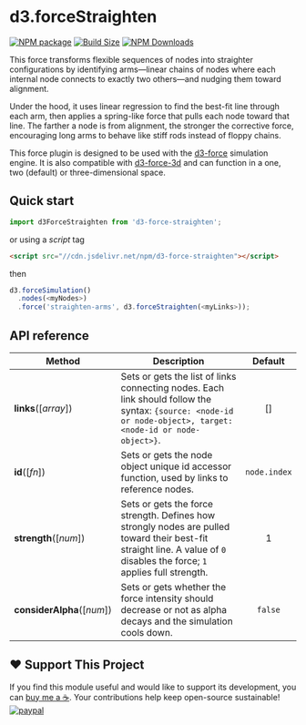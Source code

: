 d3.forceStraighten
==================

[![NPM package][npm-img]][npm-url]
[![Build Size][build-size-img]][build-size-url]
[![NPM Downloads][npm-downloads-img]][npm-downloads-url]

This force transforms flexible sequences of nodes into straighter configurations by identifying arms—linear chains of nodes where each internal node connects to exactly two others—and nudging them toward alignment.

Under the hood, it uses linear regression to find the best-fit line through each arm, then applies a spring-like force that pulls each node toward that line. The farther a node is from alignment, the stronger the corrective force, encouraging long arms to behave like stiff rods instead of floppy chains.

This force plugin is designed to be used with the [d3-force](https://github.com/d3/d3-force) simulation engine. It is also compatible with [d3-force-3d](https://github.com/vasturiano/d3-force-3d) and can function in a one, two (default) or three-dimensional space.

## Quick start

```js
import d3ForceStraighten from 'd3-force-straighten';
```
or using a *script* tag
```html
<script src="//cdn.jsdelivr.net/npm/d3-force-straighten"></script>
```
then
```js
d3.forceSimulation()
  .nodes(<myNodes>)
  .force('straighten-arms', d3.forceStraighten(<myLinks>));
```

## API reference

| Method                                              | Description                                                                                                                                                                                                                                                                                                                                                                                                                                                                                     |   Default    |
|-----------------------------------------------------|-------------------------------------------------------------------------------------------------------------------------------------------------------------------------------------------------------------------------------------------------------------------------------------------------------------------------------------------------------------------------------------------------------------------------------------------------------------------------------------------------|:------------:|
| <b>links</b>([<i>array</i>])                        | Sets or gets the list of links connecting nodes. Each link should follow the syntax: `{source: <node-id or node-object>, target: <node-id or node-object>}`.                                                                                                                                                                                                                                                                                                                               |      []      |
| <b>id</b>([<i>fn</i>])                              | Sets or gets the node object unique id accessor function, used by links to reference nodes.                                                                                                                                                                                                                                                                                                                                                                                                | `node.index` |
| <b>strength</b>([<i>num</i>]) | Sets or gets the force strength. Defines how strongly nodes are pulled toward their best-fit straight line. A value of `0` disables the force; `1` applies full strength. | 1 |
| <b>considerAlpha</b>([<i>num</i>]) | Sets or gets whether the force intensity should decrease or not as alpha decays and the simulation cools down.                                                                                                              | `false` |


## ❤️ Support This Project

If you find this module useful and would like to support its development, you can [buy me a ☕](https://www.paypal.com/cgi-bin/webscr?cmd=_donations&business=L398E7PKP47E8&currency_code=USD&source=url). Your contributions help keep open-source sustainable!
[![paypal](https://www.paypalobjects.com/en_US/i/btn/btn_donate_SM.gif)](https://www.paypal.com/cgi-bin/webscr?cmd=_donations&business=L398E7PKP47E8&currency_code=USD&source=url)

[npm-img]: https://img.shields.io/npm/v/d3-force-straighten
[npm-url]: https://npmjs.org/package/d3-force-straighten
[build-size-img]: https://img.shields.io/bundlephobia/minzip/d3-force-straighten
[build-size-url]: https://bundlephobia.com/result?p=d3-force-straighten
[npm-downloads-img]: https://img.shields.io/npm/dt/d3-force-straighten
[npm-downloads-url]: https://www.npmtrends.com/d3-force-straighten
